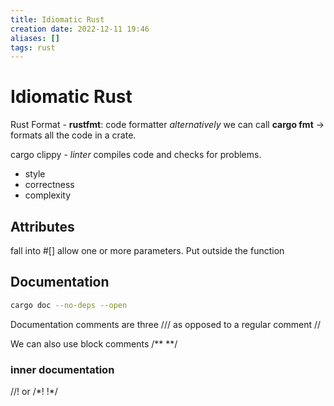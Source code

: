 ```yaml
---
title: Idiomatic Rust
creation date: 2022-12-11 19:46
aliases: []
tags: rust
---
```


# Idiomatic Rust

Rust Format - **rustfmt**: code formatter
*alternatively* we can call **cargo fmt** -> formats all the code in a crate.

cargo clippy - *linter* compiles code and checks for problems. 
- style
- correctness
- complexity


## Attributes
fall into #\[\] 
allow one or more parameters.
Put outside the function

## Documentation
```sh
cargo doc --no-deps --open
```

Documentation comments are three ///
as opposed to a regular comment //

We can also use block comments /\*\* \*\*/

### inner documentation
//! or /\*! !\*/
